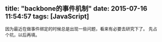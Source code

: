 title: "backbone的事件机制"
date: 2015-07-16 11:54:57
tags: [JavaScript]
---

因为最近在做事件绑定的时候总是出现一些问题，看来有必要去研究下了。
先占个坑，以后再填。

